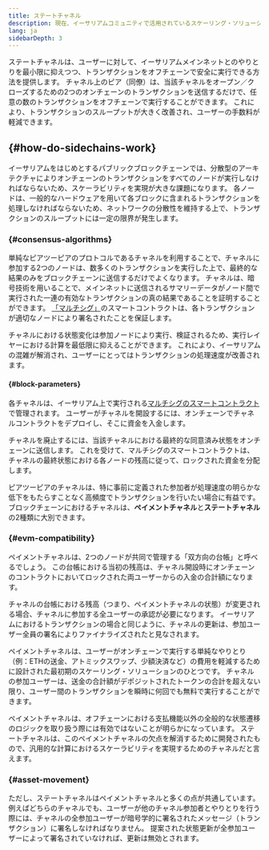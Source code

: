 ```yaml
---
title: ステートチャネル
description: 現在、イーサリアムコミュニティで活用されているスケーリング・ソリューションであるステートチャネルおよびペイメントチャネルの紹介。
lang: ja
sidebarDepth: 3
---
```


ステートチャネルは、ユーザーに対して、イーサリアムメインネットとのやりとりを最小限に抑えつつ、トランザクションをオフチェーンで安全に実行できる方法を提供します。 チャネル上のピア（同僚）は、当該チャネルをオープン／クローズするための2つのオンチェーンのトランザクションを送信するだけで、任意の数のトランザクションをオフチェーンで実行することができます。 これにより、トランザクションのスループットが大きく改善され、ユーザーの手数料が軽減できます。

##  {#how-do-sidechains-work}

イーサリアムをはじめとするパブリックブロックチェーンでは、分散型のアーキテクチャによりオンチェーンのトランザクションをすべてのノードが実行しなければならないため、スケーラビリティを実現が大きな課題になります。 各ノードは、一般的なハードウェアを用いて各ブロックに含まれるトランザクションを処理しなければならないため、ネットワークの分散性を維持する上で、トランザクションのスループットには一定の限界が発生します。

###  {#consensus-algorithms}

単純なピアツーピアのプロトコルであるチャネルを利用することで、チャネルに参加する2つのノードは、数多くのトランザクションを実行した上で、最終的な結果のみをブロックチェーンに送信するだけでよくなります。 チャネルは、暗号技術を用いることで、メインネットに送信されるサマリーデータがノード間で実行された一連の有効なトランザクションの真の結果であることを証明することができます。 [「マルチシグ」](/developers/docs/smart-contracts/#multisig)のスマートコントラクトは、各トランザクションが適切なノードにより署名されたことを保証します。

チャネルにおける状態変化は参加ノードにより実行、検証されるため、実行レイヤーにおける計算を最低限に抑えることができます。 これにより、イーサリアムの混雑が解消され、ユーザーにとってはトランザクションの処理速度が改善されます。

####  {#block-parameters}

各チャネルは、イーサリアム上で実行される[マルチシグのスマートコントラクト](/developers/docs/smart-contracts/#multisig)で管理されます。 ユーザーがチャネルを開設するには、オンチェーンでチャネルコントラクトをデプロイし、そこに資金を入金します。

チャネルを廃止するには、当該チャネルにおける最終的な同意済み状態をオンチェーンに送信します。 これを受けて、マルチシグのスマートコントラクトは、チャネルの最終状態における各ノードの残高に従って、ロックされた資金を分配します。

ピアツーピアのチャネルは、特に事前に定義された参加者が処理速度の明らかな低下をもたらすことなく高頻度でトランザクションを行いたい場合に有益です。 ブロックチェーンにおけるチャネルは、**ペイメントチャネル**と**ステートチャネル**の2種類に大別できます。

###  {#evm-compatibility}

ペイメントチャネルは、2つのノードが共同で管理する「双方向の台帳」と呼べるでしょう。 この台帳における当初の残高は、チャネル開設時にオンチェーンのコントラクトにおいてロックされた両ユーザーからの入金の合計額になります。

チャネルの台帳における残高（つまり、ペイメントチャネルの状態）が変更される場合、チャネルに参加する全ユーザーの承認が必要になります。 イーサリアムにおけるトランザクションの場合と同じように、チャネルの更新は、参加ユーザー全員の署名によりファイナライズされたと見なされます。

ペイメントチャネルは、ユーザーがオンチェーンで実行する単純なやりとり（例：ETHの送金、アトミックスワップ、少額決済など）の費用を軽減するために設計された最初期のスケーリング・ソリューションのひとつです。 チャネルの参加ユーザーは、送金の合計額がデポジットされたトークンの合計を超えない限り、ユーザー間のトランザクションを瞬時に何回でも無料で実行することができます。

ペイメントチャネルは、オフチェーンにおける支払機能以外の全般的な状態遷移のロジックを取り扱う際には有効ではないことが明らかになっています。 ステートチャネルは、このペイメントチャネルの欠点を解消するために開発されたもので、汎用的な計算におけるスケーラビリティを実現するためのチャネルだと言えます。

###  {#asset-movement}

ただし、ステートチャネルはペイメントチャネルと多くの点が共通しています。 例えばどちらのチャネルでも、ユーザーが他のチャネル参加者とやりとりを行う際には、チャネルの全参加ユーザーが暗号学的に署名されたメッセージ（トランザクション）に署名しなければなりません。 提案された状態更新が全参加ユーザーによって署名されていなければ、更新は無効とされます。
